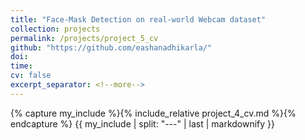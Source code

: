 ```yaml
---
title: "Face-Mask Detection on real-world Webcam dataset"
collection: projects
permalink: /projects/project_5_cv
github: "https://github.com/eashanadhikarla/"
doi:
time:
cv: false
excerpt_separator: <!--more-->
---
```


{% capture my_include %}{% include_relative project_4_cv.md %}{% endcapture %}
{{ my_include | split: "---" | last | markdownify }}

<!--more-->